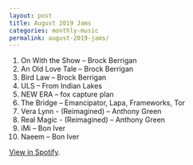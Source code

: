 ```yaml
---
layout: post
title: August 2019 Jams
categories: monthly-music
permalink: august-2019-jams/
---
```


1. On With the Show – Brock Berrigan
2. An Old Love Tale – Brock Berrigan
3. Bird Law – Brock Berrigan
4. ULS – From Indian Lakes
5. NEW ERA – fox capture plan
6. The Bridge – Emancipator, Lapa, Frameworks, Tor
7. Vera Lynn - (Reimagined) – Anthony Green
8. Real Magic - (Reimagined) – Anthony Green
9. iMi – Bon Iver
10. Naeem – Bon Iver

[View in Spotify][spotify].  

[spotify]: https://open.spotify.com/playlist/0zmcQLl2keBj6ocLebMVl3?si=c636rijERwqtvSbwIWOoxg
